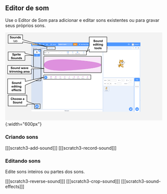 ## Editor de som

Use o Editor de Som para adicionar e editar sons existentes ou para gravar seus próprios sons.

![Um screenshot com anotações da aba de Som.](images/Scratch-Sound-tab.png){:width="600px"}

### Criando sons

[[[scratch3-add-sound]]]
[[[scratch3-record-sound]]]

### Editando sons

Edite sons inteiros ou partes dos sons.

[[[scratch3-reverse-sound]]]
[[[scratch3-crop-sound]]]
[[[scratch3-sound-effects]]]
